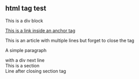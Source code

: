 ## html tag test
<div>
This is a div block
</div>

<a href="https://www.example.com">This is a link inside an anchor tag</a>

<article>This is an article
with multiple lines
but forget to close the tag

A simple paragraph 
<div>with a div next line</div>

<section>
This is a section
</section>
Line after closing section tag
